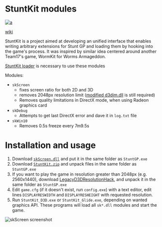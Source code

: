 StuntKit modules
===
[![a](https://discord.com/api/guilds/749260704447463495/widget.png?style=shield)](https://discord.gg/ykzAWnA)

[wiki](https://sgp.halamix2.pl/)

StuntKit is a project aimed at developing an unified interface that enables writing arbitrary extensions for Stunt GP and loading them by hooking into the game's process. It was inspired by similar idea centered around another Team17's game, WormKit for Worms Armageddon.

[StuntKit loader](https://github.com/halamix2/StuntKit) is necessary to use these modules

Modules:

* `skScreen`
    * fixes screen ratio for both 2D and 3D
    * removes 2048px resolution limit ([modified d3dim.dll](https://github.com/UCyborg/LegacyD3DResolutionHack/releases/tag/v1.0.0) is still required)
    * Removes quality limitations in DirectX mode, when using Radeon graphics card
* `skDebug`
    * Attempts to get last DirectX error and dave it in `log.txt` file
* `skWin10`
    * Removes 0.5s freeze every 7m9.5s

# Installation and usage

1. Download [`skScreen.dll`](https://github.com/Halamix2/StuntKit_modules/releases/tag/v0.0.2a) and put it in the same folder as `StuntGP.exe`
2. Download [`StuntKit.zip`](https://github.com/Halamix2/StuntKit/releases/tag/0.0.1) and unpack files in the same folder as `StuntGP.exe`
3. If you want to play the game in resolution greater than 2048px (e.g. 2560x1440), download [LegacyD3DResolutionHack](https://github.com/UCyborg/LegacyD3DResolutionHack/releases/tag/v1.0.0), and unpack it in the same folder as `StuntGP.exe`
4. Edit `game.cfg` (if it doesn't exist, run `config.exe`) with a text editor, edit lines `DISPLAYRESWIDTH` and `DISPLAYRESHEIGHT` with requested resolution.
5. Run `StuntKit_D3D.exe` or `StuntKit_Glide.exe`, depending on wanted graphics API. These programs will load all `sk*.dll` modules and start the game.

![skScreen screenshot](https://i.imgur.com/xLSMScZ.png)